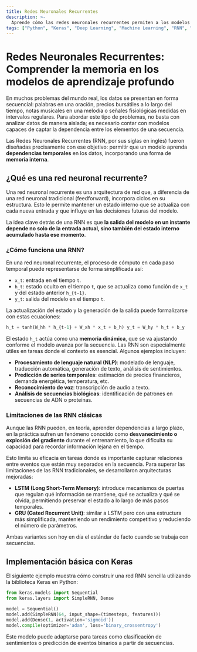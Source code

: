 ```yaml
---
title: Redes Neuronales Recurrentes
description: >-
  Aprende cómo las redes neuronales recurrentes permiten a los modelos de Deep Learning trabajar con datos secuenciales. Descubre cómo funcionan, sus aplicaciones en lenguaje, series temporales y reconocimiento de voz, y por qué son esenciales para entender la memoria en inteligencia artificial.
tags: ["Python", "Keras", "Deep Learning", "Machine Learning", "RNN", "LSTM", "GRU"]
---
```



# Redes Neuronales Recurrentes: Comprender la memoria en los modelos de aprendizaje profundo

En muchos problemas del mundo real, los datos se presentan en forma secuencial: palabras en una oración, precios bursátiles a lo largo del tiempo, notas musicales en una melodía o señales fisiológicas medidas en intervalos regulares. Para abordar este tipo de problemas, no basta con analizar datos de manera aislada; es necesario contar con modelos capaces de captar la dependencia entre los elementos de una secuencia.

Las Redes Neuronales Recurrentes (RNN, por sus siglas en inglés) fueron diseñadas precisamente con ese objetivo: permitir que un modelo aprenda **dependencias temporales** en los datos, incorporando una forma de **memoria interna**.

## ¿Qué es una red neuronal recurrente?

Una red neuronal recurrente es una arquitectura de red que, a diferencia de una red neuronal tradicional (feedforward), incorpora ciclos en su estructura. Esto le permite mantener un estado interno que se actualiza con cada nueva entrada y que influye en las decisiones futuras del modelo.

La idea clave detrás de una RNN es que **la salida del modelo en un instante depende no solo de la entrada actual, sino también del estado interno acumulado hasta ese momento**.

### ¿Cómo funciona una RNN?

En una red neuronal recurrente, el proceso de cómputo en cada paso temporal puede representarse de forma simplificada así:

- `x_t`: entrada en el tiempo `t`.
- `h_t`: estado oculto en el tiempo `t`, que se actualiza como función de `x_t` y del estado anterior `h_{t-1}`.
- `y_t`: salida del modelo en el tiempo `t`.

La actualización del estado y la generación de la salida puede formalizarse con estas ecuaciones:

```python
h_t = tanh(W_hh * h_{t-1} + W_xh * x_t + b_h) y_t = W_hy * h_t + b_y
```

El estado `h_t` actúa como una **memoria dinámica**, que se va ajustando conforme el modelo avanza por la secuencia. Las RNN son especialmente útiles en tareas donde el contexto es esencial. Algunos ejemplos incluyen:

- **Procesamiento de lenguaje natural (NLP)**: modelado de lenguaje, traducción automática, generación de texto, análisis de sentimientos.
- **Predicción de series temporales**: estimación de precios financieros, demanda energética, temperatura, etc.
- **Reconocimiento de voz**: transcripción de audio a texto.
- **Análisis de secuencias biológicas**: identificación de patrones en secuencias de ADN o proteínas.

### Limitaciones de las RNN clásicas

Aunque las RNN pueden, en teoría, aprender dependencias a largo plazo, en la práctica sufren un fenómeno conocido como **desvanecimiento o explosión del gradiente** durante el entrenamiento, lo que dificulta su capacidad para recordar información lejana en el tiempo.

Esto limita su eficacia en tareas donde es importante capturar relaciones entre eventos que están muy separados en la secuencia. Para superar las limitaciones de las RNN tradicionales, se desarrollaron arquitecturas mejoradas:

- **LSTM (Long Short-Term Memory)**: introduce mecanismos de puertas que regulan qué información se mantiene, qué se actualiza y qué se olvida, permitiendo preservar el estado a lo largo de más pasos temporales.
- **GRU (Gated Recurrent Unit)**: similar a LSTM pero con una estructura más simplificada, manteniendo un rendimiento competitivo y reduciendo el número de parámetros.

Ambas variantes son hoy en día el estándar de facto cuando se trabaja con secuencias.

## Implementación básica con Keras

El siguiente ejemplo muestra cómo construir una red RNN sencilla utilizando la biblioteca Keras en Python:

```python
from keras.models import Sequential
from keras.layers import SimpleRNN, Dense

model = Sequential()
model.add(SimpleRNN(64, input_shape=(timesteps, features)))
model.add(Dense(1, activation='sigmoid'))
model.compile(optimizer='adam', loss='binary_crossentropy')
```

Este modelo puede adaptarse para tareas como clasificación de sentimientos o predicción de eventos binarios a partir de secuencias.


